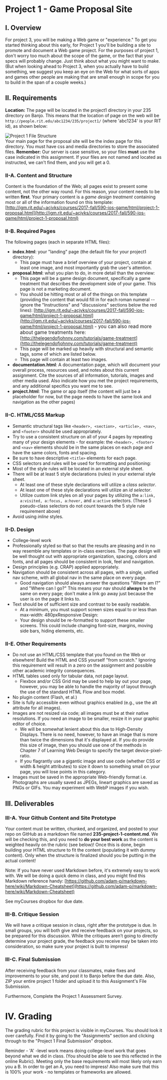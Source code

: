 # Project 1 - Game Proposal Site

## I. Overview

For project 3, you will be making a Web game or "experience." To get you started thinking about this early, for Project 1 you'll be building a site to promote and document a Web game project. For the purposes of project 1, don't worry too much about the scope of the game, or the fact that your specs will probably change. Just think about what you might want to make. (But when looking ahead to Project 3, when you actually have to build something, we suggest you keep an eye on the Web for what sorts of apps and games other people are making that are small enough in scope for you to build in the span of a couple weeks.)

## II. Requirements

**Location:** The page will be located in the project1 directory in your 235 directory on Banjo. This means that the location of page on the web will be `http://people.rit.edu/abc1234/235/project1/` (where 'abc1234' is your RIT id), as shown below:

![Project 1 File Structure](_images/Project1Structure2019-235.png "Project 1 File Structure")  
Your main page for the proposal site will be the index page for this directory. You must have css and media directories to store the associated files. **Remember:** Our server is case sensitive, so your files **must** use the case indicated in this assignment. If your files are not named and located as instructed, we can't find them, and you will get a 0.

### II-A. Content and Structure

Content is the foundation of the Web; all pages exist to present some content, not the other way round. For this reason, your content needs to be written **first**. Your primary content is a _game design treatment_ containing most or all of the information found on this template: [http://igm.rit.edu/~acjvks/courses/2017-fall/590-ios-game/html/project-1-proposal.html](http://igm.rit.edu/~acjvks/courses/2017-fall/590-ios-game/html/project-1-proposal.html)


### II-B. Required Pages

The following pages (each in separate HTML files):
- **index.html**: your "landing" page (the default file for your project1 directory):
    - This page must have a brief overview of your project, contain at least one image, and most importantly grab the user's attention.
- **proposal.html**: what you plan to do, in more detail than the overview:
    - This page will be a game design document, specifically a game treatment that describes the development side of your game. This page is not a marketing document.
    - You should be hitting most or all of the things on this template (providing the content that would fill in for each roman numeral -- ignore the "Instructions" and "discussions" sections below the red lines): [http://igm.rit.edu/~acjvks/courses/2017-fall/590-ios-game/html/project-1-proposal.html](http://igm.rit.edu/~acjvks/courses/2017-fall/590-ios-game/html/project-1-proposal.html) <span style="font-size: 0.95rem; letter-spacing: 0.01rem;">- you can also read more about game treatments here:</span> [http://thelegendofjohnny.com/tutorials/game-treatment](http://thelegendofjohnny.com/tutorials/game-treatment)
    - This page will be marked up heavily with structural and semantic tags, some of which are listed below.
    - This page will contain at least two images.
- **documentation.html**: A documentation page, which will document your overall process, resources used, and notes about this current assignment. Cite the sources of all information, tutorials, images and other media used. Also indicate how you met the project requirements, and any additional specifics you want me to see.
- **project.html**: The game or app itself (the content will just be a placeholder for now, but the page needs to have the same look and navigation as the other pages)

### II-C. HTML/CSS Markup

- Semantic structural tags like `<header>, <section>, <article>, <nav>`, and `<footer>` should be used appropriately.
- Try to use a consistent structure on all of your 4 pages by repeating many of your design elements - for example: the `<header>, <footer>` and `<nav>` elements should be in the same places on each page and have the same colors, fonts and spacing.
- Be sure to have descriptive `<title>` elements for each page.
- CSS selectors and rules will be used for formatting and positioning:
- Most of the style rules will be located in an external style sheet.
- There will be at least 5 style declarations (rules) in your external style sheet.
    - At least one of these style declarations will utilize a _class selector_.
    - At least one of these style declarations will utilize an _id selector_.
    - Utilize custom link styles on all your pages by utilizing the `a:link, a:visited, a:focus, a:hover,` and `a:active` selectors. (These 5 pseudo-class selectors do not count towards the 5 style rule requirement above)
- Avoid using *inline* styles.

### II-D. Design

- College-level work
- Professionally styled so that so that the results are pleasing and in no way resemble any templates or in-class exercises. The page design will be well thought out with appropriate organization, spacing, colors and fonts, and all pages should be consistent in look, feel and navigation.
- Design principles (e.g. CRAP) applied appropriately.
- Navigation should be consistent across all pages, with a single, unified nav scheme, with all global nav in the same place on every page.
    - Good navigation should always answer the questions "Where am I?" and "Where can I go?" This means your nav should **always** be the same on every page; don't make a link go away just because the user is on the page it links to.
- Text should be of sufficient size and contrast to be easily readable.
    - At a minimum, you must support screen sizes equal to or less than max-width: 480pxResponsive Design:
    - Your design should be re-formatted to support these smaller screens. This could include changing font-size, margins, moving side bars, hiding elements, etc.

### II-E. Other Requirements

- Do not use an HTML/CSS template that you found on the Web or elsewhere! Build the HTML and CSS yourself "from scratch." Ignoring this requirement will result in a zero on the assignment and possible other academic integrity consequences.
- HTML tables used only for tabular data, not page layout.
    - Flexbox and/or CSS Grid may be used to help lay out your page, however, you may be able to handle the majority of layout through the use of the standard HTML Flow and box model.
- No plugin content (Flash, et al.)
- Site is fully accessible even without graphics enabled (e.g., use the alt attribute for all images).
- Images are not resized via code; all images must be at their native resolutions. If you need an image to be smaller, resize it in your graphic editor of choice.
    - We will be somewhat lenient about this due to High-Density Displays. There is no need, however, to have an image that is more than twice the dimensions that it's displayed at. If you do provide this size of image, then you should use one of the methods in Chapter 7 of Learning Web Design to specify the target device-pixel-ratio.
    - If you flagrantly use a gigantic image and use code (whether CSS or width & height attributes) to size it down to something small on your page, you will lose points in this category.
- Images must be saved in the appropriate Web-friendly format i.e. Photographs are usually saved as JPEGs, lineart graphics are saved as PNGs or GIFs. You may experiment with WebP images if you wish.

## III. Deliverables

### III-A. Your Github Content and Site Prototype

Your content must be written, chunked, and organized, and posted to your repo on GitHub as a markdown file named **235-project-1-content.md**. We will be checking this, and you need to **do your best work** as the content is weighted heavily on the rubric (see below)! Once this is done, begin building your HTML structure to fit the content (populating it with dummy content). Only when the structure is finalized should you be putting in the actual content!

Note: If you have never used Markdown before, it's extremely easy to work with. We will be doing a quick demo in class, and you might find this Markdown reference handy: [https://github.com/adam-p/markdown-here/wiki/Markdown-Cheatsheet](https://github.com/adam-p/markdown-here/wiki/Markdown-Cheatsheet)

See myCourses dropbox for due date.

### III-B. Critique Session

We will have a critique session in class, right after the prototype is due. In small groups, you will both give and receive feedback on your projects, so be prepared for this discussion. While the critiques aren’t going to directly determine your project grade, the feedback you receive may be taken into consideration, so make sure your project is built to impress!

### III-C. Final Submission

After receiving feedback from your classmates, make fixes and improvements to your site, and post it to Banjo before the due date. Also, ZIP your entire project 1 folder and upload it to this Assignment's File Submission.

Furthermore, Complete the Project 1 Assessment Survey.

# IV. Grading

The grading rubric for this project is visible in myCourses.  You should look it over carefully.  Find it by going to the "Assignments" section and clicking through to the "Project 1 Final Submission" dropbox.

Reminder - 'A' -level work means doing college-level work that goes beyond what we did in class. (You should be able to see this reflected in the online Rubric). Meeting only the base requirements will most likely only earn you a B. In order to get an A, you need to impress! Also make sure that this is 100% your work - no templates or frameworks are allowed.
